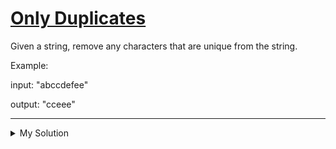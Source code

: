 # [Only Duplicates](https://www.codewars.com/kata/5389864ec72ce03383000484)

Given a string, remove any characters that are unique from the string.

Example:

input: "abccdefee"

output: "cceee"

---

<details><summary>My Solution</summary>

```js
function onlyDuplicates(str) {
  return str.replace(/./g, (v) => {
    if (str.indexOf(v) === str.lastIndexOf(v)) return "";
    return v;
  });
}
```

</details>
